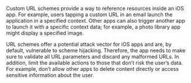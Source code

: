 Custom URL schemes provide a way to reference resources inside an iOS app. For example, users tapping a custom URL in an
email launch the application in a specified context. Other apps can also trigger another app to launch it with a
specific context
data; for example, a photo library app might display a specified image.

URL schemes offer a potential attack vector for iOS apps and are, by default, vulnerable to scheme hijacking.
Therefore, the app needs to make sure to validate all URL parameters and discard any
malformed URLs. In addition, limit the available actions to those that don’t risk the user’s data. For example, don’t
allow other apps to delete content directly or access sensitive information about the user.